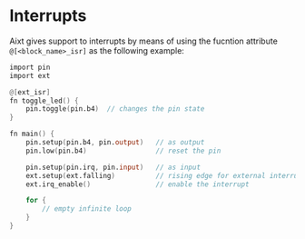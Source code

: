 # Interrupts
Aixt gives support to interrupts by means of using the fucntion attribute `@[<block_name>_isr]` as the following example:

```v
import pin
import ext

@[ext_isr]
fn toggle_led() {
	pin.toggle(pin.b4)	// changes the pin state
}

fn main() {
    pin.setup(pin.b4, pin.output)	// as output
    pin.low(pin.b4)					// reset the pin

    pin.setup(pin.irq, pin.input)	// as input
    ext.setup(ext.falling)			// rising edge for external interrupt
    ext.irq_enable()				// enable the interrupt

    for {
        // empty infinite loop
    }
}
```

